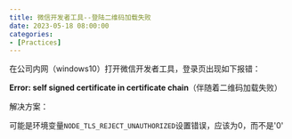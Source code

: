 ```yaml
---
title: 微信开发者工具--登陆二维码加载失败
date: 2023-05-18 08:00:00
categories: 
- [Practices]
---
```






在公司内网（windows10）打开微信开发者工具，登录页出现如下报错：

 **Error: self signed certificate in certificate chain**（伴随着二维码加载失败）



解决方案：

可能是环境变量`NODE_TLS_REJECT_UNAUTHORIZED`设置错误，应该为0，而不是'0'

